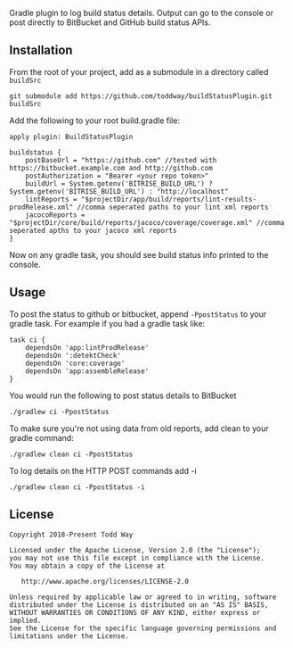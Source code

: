 Gradle plugin to log build status details.  Output can go to the console or post directly to BitBucket and GitHub build status APIs.

## Installation
From the root of your project, add as a submodule in a directory called `buildSrc`

    git submodule add https://github.com/toddway/buildStatusPlugin.git buildSrc

Add the following to your root build.gradle file:

    apply plugin: BuildStatusPlugin

    buildstatus {
        postBaseUrl = "https://github.com" //tested with https://bitbucket.example.com and http://github.com
        postAuthorization = "Bearer <your repo token>"
        buildUrl = System.getenv('BITRISE_BUILD_URL') ? System.getenv('BITRISE_BUILD_URL') : "http://localhost"
        lintReports = "$projectDir/app/build/reports/lint-results-prodRelease.xml" //comma seperated paths to your lint xml reports
        jacocoReports = "$projectDir/core/build/reports/jacoco/coverage/coverage.xml" //comma seperated apths to your jacoco xml reports
    }

Now on any gradle task, you should see build status info printed to the console.


## Usage
To post the status to github or bitbucket, append `-PpostStatus` to your gradle task.  For example if you had a gradle task like:

    task ci {
        dependsOn 'app:lintProdRelease'
        dependsOn ':detektCheck'
        dependsOn 'core:coverage'
        dependsOn 'app:assembleRelease'
    }

You would run the following to post status details to BitBucket

    ./gradlew ci -PpostStatus

To make sure you're not using data from old reports, add clean to your gradle command:

    ./gradlew clean ci -PpostStatus

To log details on the HTTP POST commands add -i

    ./gradlew clean ci -PpostStatus -i

License
-------

    Copyright 2018-Present Todd Way

    Licensed under the Apache License, Version 2.0 (the "License");
    you may not use this file except in compliance with the License.
    You may obtain a copy of the License at

       http://www.apache.org/licenses/LICENSE-2.0

    Unless required by applicable law or agreed to in writing, software
    distributed under the License is distributed on an "AS IS" BASIS,
    WITHOUT WARRANTIES OR CONDITIONS OF ANY KIND, either express or implied.
    See the License for the specific language governing permissions and
    limitations under the License.